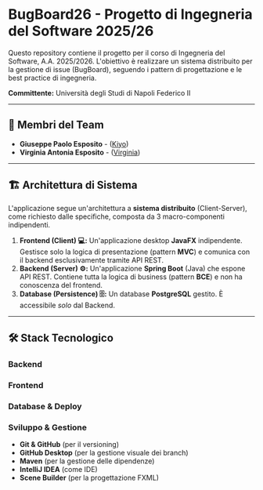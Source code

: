 #  BugBoard26 - Progetto di Ingegneria del Software 2025/26

Questo repository contiene il progetto per il corso di Ingegneria del Software, A.A. 2025/2026. L'obiettivo è realizzare un sistema distribuito per la gestione di issue (BugBoard), seguendo i pattern di progettazione e le best practice di ingegneria.

**Committente:** Università degli Studi di Napoli Federico II

---

## 👥 Membri del Team

* **Giuseppe Paolo Esposito** - ([Kiyo](https://github.com/kiyowastakenn))
* **Virginia Antonia Esposito** - ([Virginia](https://github.com/virginiaesposito))

---

## 🏗️ Architettura di Sistema

L'applicazione segue un'architettura a **sistema distribuito** (Client-Server), come richiesto dalle specifiche, composta da 3 macro-componenti indipendenti.



1.  **Frontend (Client) 💻:** Un'applicazione desktop **JavaFX** indipendente. Gestisce solo la logica di presentazione (pattern **MVC**) e comunica con il backend esclusivamente tramite API REST.
2.  **Backend (Server) ⚙️:** Un'applicazione **Spring Boot** (Java) che espone API REST. Contiene tutta la logica di business (pattern **BCE**) e non ha conoscenza del frontend.
3.  **Database (Persistence) 🗄️:** Un database **PostgreSQL** gestito. È accessibile *solo* dal Backend.

---

## 🛠️ Stack Tecnologico

### Backend

### Frontend

### Database & Deploy

### Sviluppo & Gestione
* **Git & GitHub** (per il versioning)
* **GitHub Desktop** (per la gestione visuale dei branch)
* **Maven** (per la gestione delle dipendenze)
* **IntelliJ IDEA** (come IDE)
* **Scene Builder** (per la progettazione FXML)
